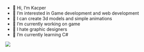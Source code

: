 - 👋 Hi, I’m Kacper
- 👀 I’m interested in Game development and web development
- 🧊 I can create 3d models and simple animations
- 🔭 I’m currently working on game
- 🖕 I hate graphic designers
- 🌱 I’m currently learning C#

![](https://komarev.com/ghpvc/?Skimper&style=flat-square&color=grey)
